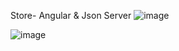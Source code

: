 Store- Angular & Json Server
![image](https://user-images.githubusercontent.com/52834318/167063879-58051d34-cec3-48a3-8c76-14c89cd2ea6b.png)

![image](https://user-images.githubusercontent.com/52834318/166860797-d61fe34f-1043-4f44-b9c3-7b2dc8094b19.png)
